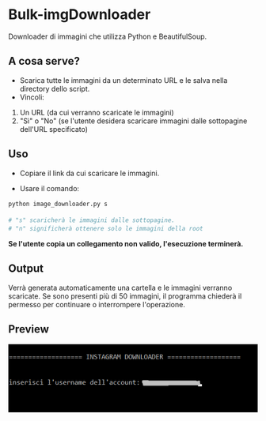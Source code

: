 # Bulk-imgDownloader
Downloader di immagini che utilizza Python e BeautifulSoup.


## A cosa serve?
* Scarica tutte le immagini da un determinato URL e le salva nella directory dello script. 
* Vincoli: 
1. Un URL (da cui verranno scaricate le immagini) 
2. "Sì" o "No" (se l'utente desidera scaricare immagini dalle sottopagine dell'URL specificato)


## Uso

- Copiare il link da cui scaricare le immagini. 

- Usare il comando:
```python 
python image_downloader.py s 

# "s" scaricherà le immagini dalle sottopagine. 
# "n" significherà ottenere solo le immagini della root
``` 
**Se l'utente copia un collegamento non valido, l'esecuzione terminerà.**



## Output

Verrà generata automaticamente una cartella e le immagini verranno scaricate. 
Se sono presenti più di 50 immagini, il programma chiederà il permesso per continuare o interrompere l'operazione.

## Preview

![plot](./Screenshot_1.png)


